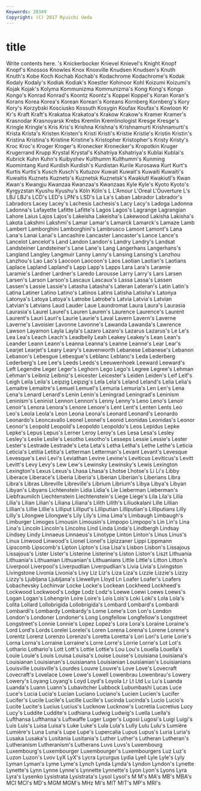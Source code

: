```yaml
---
Keywords: 20349 
Copyright: (C) 2017 Ryuichi Ueda
---
```


# title

Write contents here.
's Knickerbocker Knievel Knievel's Knight Knopf Knopf's Knossos Knowles Knox
Knoxville Knudsen Knudsen's Knuth Knuth's Kobe Koch Kochab Kochab's Kodachrome
Kodachrome's Kodak Kodaly Kodaly's Kodiak Kodiak's Koestler Kohinoor Kohl Koizumi
Koizumi's Kojak Kojak's Kolyma Kommunizma Kommunizma's Kong Kong's Kongo Kongo's
Konrad Konrad's Koontz Koontz's Koppel Koppel's Koran Koran's Korans Korea
Korea's Korean Korean's Koreans Kornberg Kornberg's Kory Kory's Korzybski Kosciusko
Kossuth Kosygin Koufax Koufax's Kowloon Kr Kr's Kraft Kraft's Krakatoa
Krakatoa's Krakow Krakow's Kramer Kramer's Krasnodar Krasnoyarsk Krebs Kremlin Kremlinologist
Kresge Kresge's Kringle Kringle's Kris Kris's Krishna Krishna's Krishnamurti Krishnamurti's
Krista Krista's Kristen Kristen's Kristi Kristi's Kristie Kristie's Kristin Kristin's
Kristina Kristina's Kristine Kristine's Kristopher Kristopher's Kristy Kristy's Kroc Kroc's
Kroger Kroger's Kronecker Kronecker's Kropotkin Kruger Krugerrand Krupp Krystal Krystal's
Kshatriya Kshatriya's Kublai Kublai's Kubrick Kuhn Kuhn's Kuibyshev Kulthumm Kulthumm's
Kunming Kuomintang Kurd Kurdish Kurdish's Kurdistan Kurile Kurosawa Kurt Kurt's
Kurtis Kurtis's Kusch Kusch's Kutuzov Kuwait Kuwait's Kuwaiti Kuwaiti's Kuwaitis
Kuznets Kuznets's Kuznetsk Kuznetsk's Kwakiutl Kwakiutl's Kwan Kwan's Kwangju Kwanzaa
Kwanzaa's Kwanzaas Kyle Kyle's Kyoto Kyoto's Kyrgyzstan Kyushu Kyushu's Köln
Köln's L L'Amour L'Oreal L'Ouverture L's LBJ LBJ's LCD's LED's
LPN's LSD's La La's Laban Labrador Labrador's Labradors Lacey Lacey's
Lachesis Lachesis's Lacy Lacy's Ladoga Ladonna Ladonna's Lafayette Lafitte Lafitte's
Lagos Lagos's Lagrange Lagrangian Lahore Laius Lajos Lajos's Lakeisha Lakeisha's
Lakewood Lakisha Lakisha's Lakota Lakshmi Lakshmi's Lamar Lamar's Lamarck Lamarck's
Lamaze Lamb Lambert Lamborghini Lamborghini's Lambrusco Lamont Lamont's Lana Lana's
Lanai Lanai's Lancashire Lancaster Lancaster's Lance Lance's Lancelot Lancelot's Land
Landon Landon's Landry Landry's Landsat Landsteiner Landsteiner's Lane Lane's Lang
Langerhans Langerhans's Langland Langley Langmuir Lanny Lanny's Lansing Lansing's Lanzhou
Lanzhou's Lao Lao's Laocoon Laocoon's Laos Laotian Laotian's Laotians Laplace
Lapland Lapland's Lapp Lapp's Lapps Lara Lara's Laramie Laramie's Lardner
Lardner's Laredo Larousse Larry Larry's Lars Larsen Larsen's Larson Larson's
Lascaux Lascaux's Lassa Lassa's Lassen Lassen's Lassie Lassie's Latasha Latasha's
Lateran Lateran's Latin Latin's Latina Latiner Latino Latino's Latinos Latins
Latisha Latisha's Latonya Latonya's Latoya Latoya's Latrobe Latrobe's Latvia Latvia's
Latvian Latvian's Latvians Laud Lauder Laue Laundromat Laura Laura's Laurasia
Laurasia's Laurel Laurel's Lauren Lauren's Laurence Laurence's Laurent Laurent's Lauri
Lauri's Laurie Laurie's Laval Lavern Lavern's Laverne Laverne's Lavoisier Lavonne
Lavonne's Lawanda Lawanda's Lawrence Lawson Layamon Layla Layla's Lazaro Lazaro's
Lazarus Lazarus's Le Le's Lea Lea's Leach Leach's Leadbelly Leah
Leakey Leakey's Lean Lean's Leander Leann Leann's Leanna Leanna's Leanne
Leanne's Lear Lear's Learjet Learjet's Leary Leary's Leavenworth Lebanese Lebanese's
Lebanon Lebanon's Lebesgue Lebesgue's Leblanc Leblanc's Leda Lederberg Lederberg's Lee
Lee's Leeds Leeds's Leeuwenhoek Leeward Leeward's Left Legendre Leger Leger's
Leghorn Lego Lego's Legree Legree's Lehman Lehman's Leibniz Leibniz's Leicester
Leicester's Leiden Leiden's Leif Leif's Leigh Leila Leila's Leipzig Leipzig's
Lela Lela's Leland Leland's Lelia Lelia's Lemaitre Lemaitre's Lemuel Lemuel's
Lemuria Lemuria's Len Len's Lena Lena's Lenard Lenard's Lenin Lenin's
Leningrad Leningrad's Leninism Leninism's Leninist Lennon Lennon's Lenny Lenny's Leno
Leno's Lenoir Lenoir's Lenora Lenora's Lenore Lenore's Lent Lent's Lenten
Lents Leo Leo's Leola Leola's Leon Leona Leona's Leonard Leonard's
Leonardo Leonardo's Leoncavallo Leonel Leonel's Leonid Leonidas Leonidas's Leonor Leonor's
Leopold Leopold's Leopoldo Leopoldo's Leos Lepidus Lepke Lepke's Lepus Lepus's
Lerner Leroy Leroy's Les Lesa Lesa's Lesley Lesley's Leslie Leslie's
Lesotho Lesotho's Lesseps Lessie Lessie's Lester Lester's Lestrade Lestrade's Leta
Leta's Letha Letha's Lethe Lethe's Leticia Leticia's Letitia Letitia's Letterman
Letterman's Levant Levant's Levesque Levesque's Levi Levi's Leviathan Levine Levine's
Leviticus Leviticus's Levitt Levitt's Levy Levy's Lew Lew's Lewinsky Lewinsky's
Lewis Lexington Lexington's Lexus Lexus's Lhasa Lhasa's Lhotse Lhotse's Li
Li's Libby Liberace Liberace's Liberia Liberia's Liberian Liberian's Liberians Libra
Libra's Libras Libreville Libreville's Librium Librium's Libya Libya's Libyan Libyan's
Libyans Lichtenstein Lidia Lidia's Lie Lieberman Lieberman's Liebfraumilch Liechtenstein Liechtenstein's
Liege Liege's Lila Lila's Lilia Lilia's Lilian Lilian's Liliana Liliana's
Lilith Lilith's Liliuokalani Lille Lillian Lillian's Lillie Lillie's Lilliput Lilliput's
Lilliputian Lilliputian's Lilliputians Lilly Lilly's Lilongwe Lilongwe's Lily Lily's Lima
Lima's Limbaugh Limbaugh's Limburger Limoges Limousin Limousin's Limpopo Limpopo's Lin
Lin's Lina Lina's Lincoln Lincoln's Lincolns Lind Linda Linda's Lindbergh
Lindsay Lindsey Lindy Linnaeus Linnaeus's Linotype Linton Linton's Linus Linus's
Linux Linwood Linwood's Lionel Lionel's Lipizzaner Lippi Lippmann Lipscomb Lipscomb's
Lipton Lipton's Lisa Lisa's Lisbon Lisbon's Lissajous Lissajous's Lister Lister's
Listerine Listerine's Liston Liston's Liszt Lithuania Lithuania's Lithuanian Lithuanian's Lithuanians
Little Little's Litton Litton's Liverpool Liverpool's Liverpudlian Liverpudlian's Livia Livia's
Livingston Livingstone Livonia Livonia's Livy Liz Liz's Liza Liza's Lizzie
Lizzie's Lizzy Lizzy's Ljubljana Ljubljana's Llewellyn Lloyd Ln Loafer Loafer's
Loafers Lobachevsky Lochinvar Locke Locke's Lockean Lockheed Lockheed's Lockwood Lockwood's
Lodge Lodz Lodz's Loewe Loewi Loews Loews's Logan Logan's Lohengrin
Loire Loire's Lois Lois's Loki Loki's Lola Lola's Lolita Lollard
Lollobrigida Lollobrigida's Lombard Lombard's Lombardi Lombardi's Lombardy Lombardy's Lome Lome's
Lon Lon's London London's Londoner Londoner's Long Longfellow Longfellow's Longstreet
Longstreet's Lonnie Lonnie's Lopez Lopez's Lora Lora's Loraine Loraine's Lord
Lord's Lords Lorelei Lorelei's Loren Lorena Lorena's Lorene Lorene's Lorentz
Lorenz Lorenzo Lorenzo's Loretta Loretta's Lori Lori's Lorie Lorie's Lorna
Lorna's Lorraine Lorraine's Lorre Lorre's Lorrie Lorrie's Lot Lot's Lothario
Lothario's Lott Lott's Lottie Lottie's Lou Lou's Louella Louella's Louie
Louie's Louis Louisa Louisa's Louise Louise's Louisiana Louisiana's Louisianan Louisianan's
Louisianans Louisianian Louisianian's Louisianians Louisville Louisville's Lourdes Louvre Louvre's Love
Love's Lovecraft Lovecraft's Lovelace Lowe Lowe's Lowell Lowenbrau Lowenbrau's Lowery
Lowery's Loyang Loyang's Loyd Loyd's Loyola Lr Lt Ltd Lu
Lu's Luanda Luanda's Luann Luann's Lubavitcher Lubbock Lubumbashi Lucas Luce
Luce's Lucia Lucia's Lucian Luciano Luciano's Lucien Lucien's Lucifer Lucifer's
Lucile Lucile's Lucille Lucille's Lucinda Lucinda's Lucio Lucio's Lucite Lucite's
Lucius Lucius's Lucknow Lucknow's Lucretia Lucretius Lucy Lucy's Luddite Luddite's
Ludhiana Ludwig Ludwig's Luella Luella's Lufthansa Lufthansa's Luftwaffe Luger Luger's
Lugosi Lugosi's Luigi Luigi's Luis Luis's Luisa Luisa's Luke Luke's
Lula Lula's Lully Lulu Lulu's Lumière Lumière's Luna Luna's Lupe
Lupe's Lupercalia Lupus Lupus's Luria Luria's Lusaka Lusaka's Lusitania Lusitania's
Luther Luther's Lutheran Lutheran's Lutheranism Lutheranism's Lutherans Luvs Luvs's Luxembourg
Luxembourg's Luxembourger Luxembourger's Luxembourgers Luz Luz's Luzon Luzon's Lvov LyX
LyX's Lycra Lycurgus Lydia Lyell Lyle Lyle's Lyly Lyman Lyman's
Lyme Lyme's Lynch Lynda Lynda's Lyndon Lyndon's Lynette Lynette's Lynn
Lynne Lynne's Lynnette Lynnette's Lyon Lyon's Lyons Lyra Lyra's Lysenko
Lysistrata Lysistrata's Lysol Lysol's M M's MA's MB's MBA's MCI
MCI's MD's MGM MGM's MHz MI's MIT MIT's MP's MRI's
